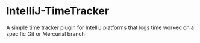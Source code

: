 # IntelliJ-TimeTracker
A simple time tracker plugin for IntelliJ platforms that logs time worked on a specific Git or Mercurial branch

